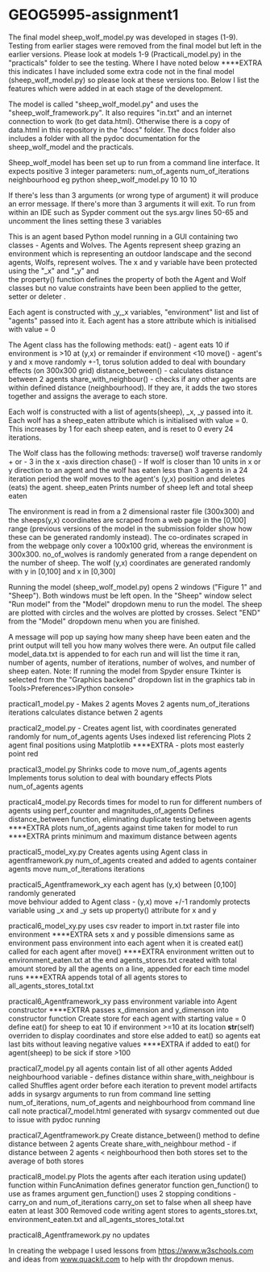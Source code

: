 # GEOG5995-assignment1

The final model sheep_wolf_model.py was developed in stages (1-9). Testing from earlier stages were removed from the final model
but left in the earlier versions. Please look at models 1-9 (Practicali_model.py) in the "practicals" folder to see the testing. 
Where I have noted below ****EXTRA this indicates I have included some extra code not in the final 
model (sheep_wolf_model.py) so please look at these versions too. Below I list the features which were added in at 
each stage of the development.

The model is called "sheep_wolf_model.py" and uses the "sheep_wolf_framework.py". It also requires "in.txt" and an 
internet connection to work (to get data.html). Otherwise there is a copy of data.html in this repository in the 
"docs" folder. The docs folder also includes a folder with all the pydoc documentation for the sheep_wolf_model and the practicals.

Sheep_wolf_model has been set up to run from a command line interface.
It expects positive 3 integer parameters: 	num_of_agents
						num_of_iterations 
						neighbourhood 
eg  python sheep_wolf_model.py 10 10 10

If there's less than 3 arguments (or wrong type of argument) it will produce an error message.
If there's more than 3 arguments it will exit.
To run from within an IDE such as Sypder comment out the sys.argv lines 50-65 and uncomment the lines setting these 3 variables

This is an agent based Python model running in a GUI containing two classes - Agents and Wolves.
The Agents represent sheep grazing an environment which is representing an outdoor landscape and the second 
agents, Wolfs, represent wolves. The x and y variable have been protected using the "_x" and "_y" and  
the property() function defines the property of both the Agent and Wolf classes but no value constraints have been
been applied to the getter, setter or deleter . 

Each agent is constructed with  _y,_x variables, "environment" list and list of "agents" passed into it.
Each agent has a store attribute which is initialised with value = 0

The Agent class has the following methods:
eat() - agent eats 10 if environment is >10 at (y,x) or remainder if environment <10
move() - agent's y and x move randomly +-1, torus solution added to deal with boundary effects (on 300x300 grid)
distance_between() - calculates distance between 2 agents
share_with_neighbour() - checks if any other agents are within defined distance (neighbourhood). If they are,
						it adds the two stores together and assigns the average to each store.

Each wolf is constructed with a list of agents(sheep), _x, _y passed into it. Each wolf has a sheep_eaten attribute 
which is initialised with value = 0. This increases by 1 for each sheep eaten, and is reset to 0 every 24 iterations.						

The Wolf class has the following methods:
traverse()	wolf traverse randomly + or - 3 in the x -axis direction
chase() - 	If wolf is closer than 10 units in x or y direction to an agent and the wolf has eaten less than 3 agents 
			in a 24 iteration period the wolf moves to the agent's (y,x) position and deletes (eats) the agent.
			sheep_eaten
			Prints number of sheep left and total sheep eaten
		 

The environment is read in from a 2 dimensional raster file (300x300) and the sheeps(y,x) coordinates are scraped 
from a web page in the [0,100] range (previous versions of the model in the submission folder show how these can 
be generated randomly instead). The co-ordinates scraped in from the webpage only cover a 100x100 grid, whereas 
the environment is 300x300.
no_of_wolves is randomly generated from a range dependent on the number of sheep. The wolf (y,x) coordinates are 
generated randomly with y in [0,100] and x in [0,300]

Running the model (sheep_wolf_model.py) opens 2 windows ("Figure 1" and "Sheep"). Both windows must be left open. 
In the "Sheep" window select "Run model" from the "Model" dropdown menu to run the model. The sheep are plotted 
with circles and the wolves are plotted by crosses. Select "END" from the "Model" dropdown menu when you are finished.

A message will pop up saying how many sheep have been eaten and the print output will tell you how many wolves 
there were. An output file called model_data.txt is appended to for each run and will list the time it ran, number 
of agents, number of iterations, number of wolves, and number of sheep eaten. 
Note: 
If running the model from Spyder ensure Tkinter is selected from the "Graphics backend" dropdown list in the 
graphics tab in Tools>Preferences>IPython console> 

practical1_model.py  -		Makes 2 agents
							Moves 2 agents num_of_iterations iterations 
							calculates distance betwen 2 agents

 
practical2_model.py - 		Creates agent list, with coordinates generated randomly for num_of_agents agents
							Uses indexed list referencing
							Plots 2 agent final positions using Matplotlib
							****EXTRA - plots most easterly point red
						
practical3_model.py			Shrinks code to move num_of_agents agents
							Implements torus solution to deal with boundary effects
							Plots num_of_agents agents
						
practical4_model.py 		Records times for model to run for different numbers of agents using perf_counter and 							magnitudes_of_agents
							Defines distance_between function, eliminating duplicate testing between agents
							****EXTRA plots num_of_agents against time taken for model to run
							****EXTRA prints minimum and maximum distance between agents

practical5_model_xy.py		Creates agents using Agent class in agentframework.py
							num_of_agents created and added to agents container
							agents move num_of_iterations iterations
						

practical5_Agentframework_xy	each agent has (y,x) between [0,100] randomly generated					
								move behviour added to Agent class - (y,x) move +/-1 randomly
								protects variable using _x and _y
								sets up property() attribute for x and y
				
practical6_model_xy.py		uses csv reader to import in.txt raster file into environment
							****EXTRA sets x and y possible dimensions same as environment
							pass environment into each agent when it is created
							eat() called for each agent after move()
							****EXTRA environment written out to environment_eaten.txt at the end
							agents_stores.txt created with total amount stored by all the agents on a line, 							appended for each time model runs
							****EXTRA appends total of all agents stores to all_agents_stores_total.txt
							
practical6_Agentframework_xy	pass environment variable into Agent constructor
								****EXTRA passes x_dimension and y_dimenson into constructor function
								Create store for each agent with starting value = 0
								define eat() for sheep to eat 10 if environment >=10 at its location
								__str__(self) overriden to display coordinates and store 
								else added to eat() so agents eat last bits without leaving negative 									values
								****EXTRA if added to eat() for agent(sheep) to be sick if store >100
								
practical7_model.py			all agents contain list of all other agents
						Added neighbourhood variable - defines distance within share_with_neighbour is called
						Shuffles agent order before each iteration to prevent model artifacts
						adds in sysargv arguments to run from command line setting num_of_iterations, 							num_of_agents and neighbourhood from command line call
						note practical7_model.html generated with sysargv commented out due to issue with pydoc 						running
							
practical7_Agentframework.py		Create distance_between() method to define distance between 2 agents
					Create share_with_neighbour method 
							- if distance between 2 agents < neighbourhood then both stores set to the 								average of both stores

practical8_model.py			Plots the agents after each iteration using update() function within FuncAnimation
						defines generator function gen_function() to use as frames argument
						gen_function() uses 2 stopping conditions - carry_on and num_of_iterations
						carry_on set to false when all sheep have eaten at least 300
						Removed code writing agent stores to agents_stores.txt, environment_eaten.txt 							and all_agents_stores_total.txt
							
practical8_Agentframework.py no updates


In creating the webpage I used lessons from https://www.w3schools.com and ideas from www.quackit.com 
to help with thr dropdown menus.
 
